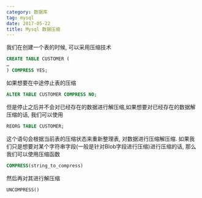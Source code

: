 ```yaml
---
category: 数据库
tag: mysql
date: 2017-05-22
title: Mysql 数据压缩
---
```


我们在创建一个表的时候, 可以采用压缩技术
```sql
CREATE TABLE CUSTOMER (  
…  
) COMPRESS YES; 
```

如果想要在中途停止表的压缩
```sql
ALTER TABLE CUSTOMER COMPRESS NO;
```

但是停止之后并不会对已经存在的数据进行解压缩,如果想要对已经存在的数据解压缩的话, 我们可以使用

```sql
REORG TABLE CUSTOMER;
```

这个语句会根据当前表的压缩状态来重新整理表, 对数据进行压缩解压缩.
如果我们只是想要对某个字符串字段(一般是针对Blob字段进行压缩)进行压缩的话, 那么我们可以使用压缩函数
```sql
COMPRESS(string_to_compress) 
```

然后再对其进行解压缩
```sql
UNCOMPRESS()
```

